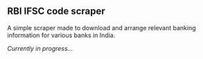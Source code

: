 ## RBI IFSC code scraper
A simple scraper made to download and arrange relevant banking
information for various banks in India.

*Currently in progress...*
